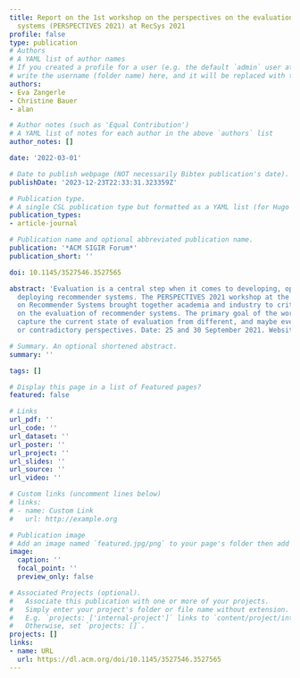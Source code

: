 ```yaml
---
title: Report on the 1st workshop on the perspectives on the evaluation of recommender
  systems (PERSPECTIVES 2021) at RecSys 2021
profile: false
type: publication
# Authors
# A YAML list of author names
# If you created a profile for a user (e.g. the default `admin` user at `content/authors/admin/`), 
# write the username (folder name) here, and it will be replaced with their full name and linked to their profile.
authors:
- Eva Zangerle
- Christine Bauer
- alan

# Author notes (such as 'Equal Contribution')
# A YAML list of notes for each author in the above `authors` list
author_notes: []

date: '2022-03-01'

# Date to publish webpage (NOT necessarily Bibtex publication's date).
publishDate: '2023-12-23T22:33:31.323359Z'

# Publication type.
# A single CSL publication type but formatted as a YAML list (for Hugo requirements).
publication_types:
- article-journal

# Publication name and optional abbreviated publication name.
publication: '*ACM SIGIR Forum*'
publication_short: ''

doi: 10.1145/3527546.3527565

abstract: 'Evaluation is a central step when it comes to developing, optimizing, and
  deploying recommender systems. The PERSPECTIVES 2021 workshop at the 15th ACM Conference
  on Recommender Systems brought together academia and industry to critically reflect
  on the evaluation of recommender systems. The primary goal of the workshop was to
  capture the current state of evaluation from different, and maybe even diverging
  or contradictory perspectives. Date: 25 and 30 September 2021. Website: https://perspectives-ws.github.io/2021/.'

# Summary. An optional shortened abstract.
summary: ''

tags: []

# Display this page in a list of Featured pages?
featured: false

# Links
url_pdf: ''
url_code: ''
url_dataset: ''
url_poster: ''
url_project: ''
url_slides: ''
url_source: ''
url_video: ''

# Custom links (uncomment lines below)
# links:
# - name: Custom Link
#   url: http://example.org

# Publication image
# Add an image named `featured.jpg/png` to your page's folder then add a caption below.
image:
  caption: ''
  focal_point: ''
  preview_only: false

# Associated Projects (optional).
#   Associate this publication with one or more of your projects.
#   Simply enter your project's folder or file name without extension.
#   E.g. `projects: ['internal-project']` links to `content/project/internal-project/index.md`.
#   Otherwise, set `projects: []`.
projects: []
links:
- name: URL
  url: https://dl.acm.org/doi/10.1145/3527546.3527565
---
```


